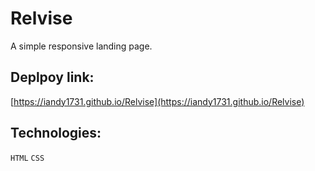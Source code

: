 # Relvise

A simple responsive landing page.

## Deplpoy link:

[https://iandy1731.github.io/Relvise](https://iandy1731.github.io/Relvise)

## Technologies:

`HTML` `CSS`
